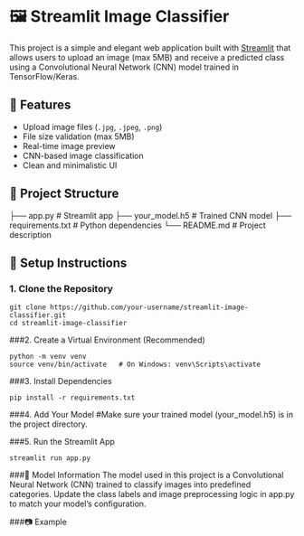 # 🖼️ Streamlit Image Classifier

This project is a simple and elegant web application built with [Streamlit](https://streamlit.io/) that allows users to upload an image (max 5MB) and receive a predicted class using a Convolutional Neural Network (CNN) model trained in TensorFlow/Keras.

## 🚀 Features

- Upload image files (`.jpg`, `.jpeg`, `.png`)
- File size validation (max 5MB)
- Real-time image preview
- CNN-based image classification
- Clean and minimalistic UI

## 📁 Project Structure

├── app.py # Streamlit app
├── your_model.h5 # Trained CNN model
├── requirements.txt # Python dependencies
└── README.md # Project description


## 🔧 Setup Instructions

### 1. Clone the Repository
```
git clone https://github.com/your-username/streamlit-image-classifier.git
cd streamlit-image-classifier
```
###2. Create a Virtual Environment (Recommended)
```
python -m venv venv
source venv/bin/activate   # On Windows: venv\Scripts\activate
```
###3. Install Dependencies
```
pip install -r requirements.txt
```
###4. Add Your Model
#Make sure your trained model (your_model.h5) is in the project directory.

###5. Run the Streamlit App
```
streamlit run app.py
```
###🧠 Model Information
The model used in this project is a Convolutional Neural Network (CNN) trained to classify images into predefined categories. Update the class labels and image preprocessing logic in app.py to match your model’s configuration.

###📷 Example
<!-- Optional: Add a screenshot image to your repo -->
